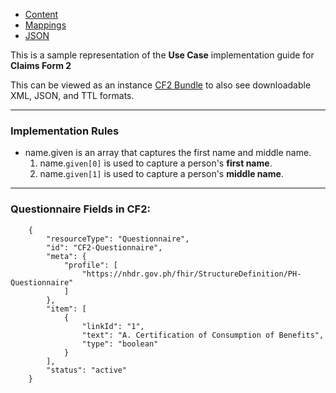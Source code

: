 <ul class="nav nav-tabs">
    <li class="active"><a href="#">Content</a></li>
    <li><a href="CF2-mapping.html">Mappings</a></li>
    <li><a href="CF2-json.html">JSON</a></li>
</ul>

This is a sample representation of the **Use Case** implementation guide for **Claims Form 2**

This can be viewed as an instance [CF2 Bundle](Bundle-ClaimsForm2.html) to also see downloadable XML, JSON, and TTL formats.

---

### Implementation Rules

* name.given is an array that captures the first name and middle name.
    1. name.`given[0]` is used to capture a person's **first name**.
    1. name.`given[1]` is used to capture a person's **middle name**.


---

### Questionnaire Fields in CF2:

```
    {
        "resourceType": "Questionnaire",
        "id": "CF2-Questionnaire",
        "meta": {
            "profile": [
                "https://nhdr.gov.ph/fhir/StructureDefinition/PH-Questionnaire"
            ]
        },
        "item": [
            {
                "linkId": "1",
                "text": "A. Certification of Consumption of Benefits",
                "type": "boolean"
            }
        ],
        "status": "active"
    }

```